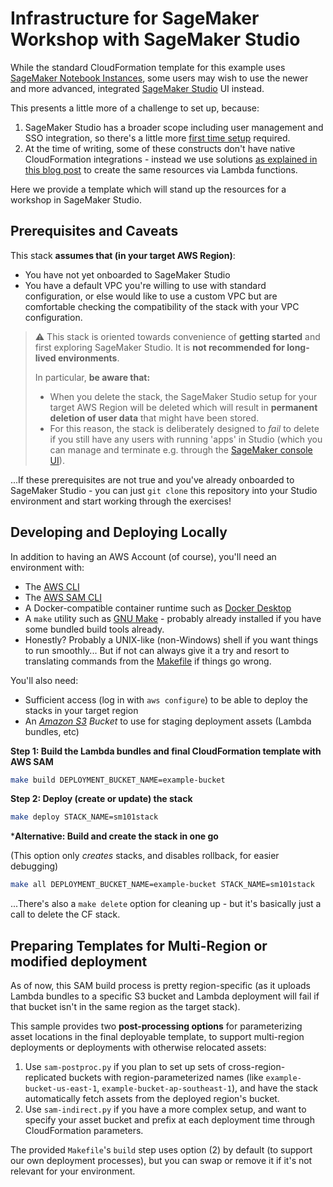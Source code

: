 # Infrastructure for SageMaker Workshop with SageMaker Studio

While the standard CloudFormation template for this example uses [SageMaker Notebook Instances](https://docs.aws.amazon.com/sagemaker/latest/dg/nbi.html), some users may wish to use the newer and more advanced, integrated [SageMaker Studio](https://docs.aws.amazon.com/sagemaker/latest/dg/studio.html) UI instead.

This presents a little more of a challenge to set up, because:

1. SageMaker Studio has a broader scope including user management and SSO integration, so there's a little more [first time setup](https://docs.aws.amazon.com/sagemaker/latest/dg/gs-studio-onboard.html) required.
2. At the time of writing, some of these constructs don't have native CloudFormation integrations - instead we use solutions [as explained in this blog post](https://aws.amazon.com/blogs/machine-learning/creating-amazon-sagemaker-studio-domains-and-user-profiles-using-aws-cloudformation/) to create the same resources via Lambda functions.

Here we provide a template which will stand up the resources for a workshop in SageMaker Studio.

## Prerequisites and Caveats

This stack **assumes that (in your target AWS Region)**:

- You have not yet onboarded to SageMaker Studio
- You have a default VPC you're willing to use with standard configuration, or else would like to use a custom VPC but are comfortable checking the compatibility of the stack with your VPC configuration.

> ⚠️ This stack is oriented towards convenience of **getting started** and first exploring SageMaker Studio. It is **not recommended for long-lived environments**.
>
> In particular, **be aware that:**
>
> - When you delete the stack, the SageMaker Studio setup for your target AWS Region will be deleted which will result in **permanent deletion of user data** that might have been stored.
> - For this reason, the stack is deliberately designed to *fail* to delete if you still have any users with running 'apps' in Studio (which you can manage and terminate e.g. through the [SageMaker console UI](https://console.aws.amazon.com/sagemaker/home?#/studio)).

...If these prerequisites are not true and you've already onboarded to SageMaker Studio - you can just `git clone` this repository into your Studio environment and start working through the exercises!

## Developing and Deploying Locally

In addition to having an AWS Account (of course), you'll need an environment with:

- The [AWS CLI](https://aws.amazon.com/cli/)
- The [AWS SAM CLI](https://docs.aws.amazon.com/serverless-application-model/latest/developerguide/serverless-sam-cli-install.html)
- A Docker-compatible container runtime such as [Docker Desktop](https://www.docker.com/products/docker-desktop)
- A `make` utility such as [GNU Make](https://www.gnu.org/software/make/) - probably already installed if you have some bundled build tools already.
- Honestly? Probably a UNIX-like (non-Windows) shell if you want things to run smoothly... But if not can always give it a try and resort to translating commands from the [Makefile](Makefile) if things go wrong.

You'll also need:

- Sufficient access (log in with `aws configure`) to be able to deploy the stacks in your target region
- An *[Amazon S3](https://s3.console.aws.amazon.com/s3/home) Bucket* to use for staging deployment assets (Lambda bundles, etc)

**Step 1: Build the Lambda bundles and final CloudFormation template with AWS SAM**

```sh
make build DEPLOYMENT_BUCKET_NAME=example-bucket
```

**Step 2: Deploy (create or update) the stack**

```sh
make deploy STACK_NAME=sm101stack
```

***Alternative: Build and create the stack in one go**

(This option only *creates* stacks, and disables rollback, for easier debugging)

```sh
make all DEPLOYMENT_BUCKET_NAME=example-bucket STACK_NAME=sm101stack
```

...There's also a `make delete` option for cleaning up - but it's basically just a call to delete the CF stack.

## Preparing Templates for Multi-Region or modified deployment

As of now, this SAM build process is pretty region-specific (as it uploads Lambda bundles to a specific S3 bucket and Lambda deployment will fail if that bucket isn't in the same region as the target stack).

This sample provides two **post-processing options** for parameterizing asset locations in the final deployable template, to support multi-region deployments or deployments with otherwise relocated assets:

1. Use `sam-postproc.py` if you plan to set up sets of cross-region-replicated buckets with region-parameterized names (like `example-bucket-us-east-1`, `example-bucket-ap-southeast-1`), and have the stack automatically fetch assets from the deployed region's bucket.
2. Use `sam-indirect.py` if you have a more complex setup, and want to specify your asset bucket and prefix at each deployment time through CloudFormation parameters.

The provided `Makefile`'s `build` step uses option (2) by default (to support our own deployment processes), but you can swap or remove it if it's not relevant for your environment.
